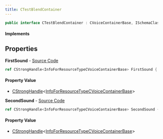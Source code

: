 ```yaml
---
title: CTestBlendContainer
---
```


```csharp
public interface CTestBlendContainer : CVoiceContainerBase, ISchemaClass<CVoiceContainerBase>, ISchemaClass<CTestBlendContainer>, ISchemaField, ISchemaClass, INativeHandle
```

#### Implements

## Properties

**FirstSound** - [Source Code](https://github.com/swiftly-solution/swiftlys2/blob/master/managed/src/SwiftlyS2.Generated/Schemas/Interfaces/CTestBlendContainer.cs#L16)

```csharp
ref CStrongHandle<InfoForResourceTypeCVoiceContainerBase> FirstSound { get; }
```

#### Property Value

- [CStrongHandle](/docs/api/shared/natives/cstronghandle-1)<[InfoForResourceTypeCVoiceContainerBase](/docs/api/shared/schemadefinitions/infoforresourcetypecvoicecontainerbase)>

**SecondSound** - [Source Code](https://github.com/swiftly-solution/swiftlys2/blob/master/managed/src/SwiftlyS2.Generated/Schemas/Interfaces/CTestBlendContainer.cs#L18)

```csharp
ref CStrongHandle<InfoForResourceTypeCVoiceContainerBase> SecondSound { get; }
```

#### Property Value

- [CStrongHandle](/docs/api/shared/natives/cstronghandle-1)<[InfoForResourceTypeCVoiceContainerBase](/docs/api/shared/schemadefinitions/infoforresourcetypecvoicecontainerbase)>

